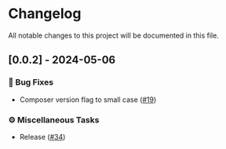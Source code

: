 # Changelog

All notable changes to this project will be documented in this file.

<!-- generated by git-cliff -->
<!-- generated by git-cliff -->
## [0.0.2] - 2024-05-06

### 🐛 Bug Fixes

- Composer version flag to small case ([#19](https://github.com/HugoByte/composer/pull/19))

### ⚙️ Miscellaneous Tasks

- Release ([#34](https://github.com/HugoByte/composer/pull/34))

<!-- generated by git-cliff -->
